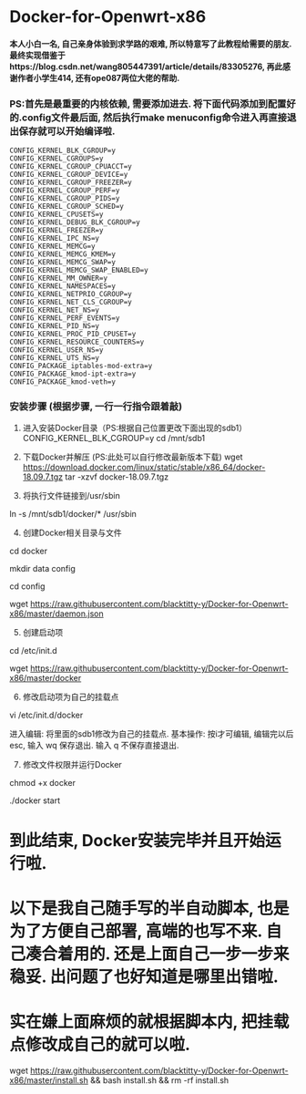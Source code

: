 Docker-for-Openwrt-x86
====


#### 本人小白一名, 自己亲身体验到求学路的艰难, 所以特意写了此教程给需要的朋友. 最终实现借鉴于https://blog.csdn.net/wang805447391/article/details/83305276, 再此感谢作者小学生414, 还有ope087两位大佬的帮助. 



### PS:首先是最重要的内核依赖, 需要添加进去. 将下面代码添加到配置好的.config文件最后面, 然后执行make menuconfig命令进入再直接退出保存就可以开始编译啦.
	CONFIG_KERNEL_BLK_CGROUP=y
	CONFIG_KERNEL_CGROUPS=y
	CONFIG_KERNEL_CGROUP_CPUACCT=y
	CONFIG_KERNEL_CGROUP_DEVICE=y
	CONFIG_KERNEL_CGROUP_FREEZER=y
	CONFIG_KERNEL_CGROUP_PERF=y
	CONFIG_KERNEL_CGROUP_PIDS=y
	CONFIG_KERNEL_CGROUP_SCHED=y
	CONFIG_KERNEL_CPUSETS=y
	CONFIG_KERNEL_DEBUG_BLK_CGROUP=y
	CONFIG_KERNEL_FREEZER=y
	CONFIG_KERNEL_IPC_NS=y
	CONFIG_KERNEL_MEMCG=y
	CONFIG_KERNEL_MEMCG_KMEM=y
	CONFIG_KERNEL_MEMCG_SWAP=y
	CONFIG_KERNEL_MEMCG_SWAP_ENABLED=y
	CONFIG_KERNEL_MM_OWNER=y
	CONFIG_KERNEL_NAMESPACES=y
	CONFIG_KERNEL_NETPRIO_CGROUP=y
	CONFIG_KERNEL_NET_CLS_CGROUP=y
	CONFIG_KERNEL_NET_NS=y
	CONFIG_KERNEL_PERF_EVENTS=y
	CONFIG_KERNEL_PID_NS=y
	CONFIG_KERNEL_PROC_PID_CPUSET=y
	CONFIG_KERNEL_RESOURCE_COUNTERS=y
	CONFIG_KERNEL_USER_NS=y
	CONFIG_KERNEL_UTS_NS=y
	CONFIG_PACKAGE_iptables-mod-extra=y
	CONFIG_PACKAGE_kmod-ipt-extra=y
	CONFIG_PACKAGE_kmod-veth=y




### 安装步骤 (根据步骤, 一行一行指令跟着敲)
1. 进入安装Docker目录（PS:根据自己位置更改下面出现的sdb1）
	CONFIG_KERNEL_BLK_CGROUP=y
		cd /mnt/sdb1

2. 下载Docker并解压 (PS:此处可以自行修改最新版本下载)
		wget https://download.docker.com/linux/static/stable/x86_64/docker-18.09.7.tgz
		tar -xzvf docker-18.09.7.tgz

3. 将执行文件链接到/usr/sbin

ln -s /mnt/sdb1/docker/* /usr/sbin

4. 创建Docker相关目录与文件

cd docker

mkdir data config

cd config

wget https://raw.githubusercontent.com/blacktitty-y/Docker-for-Openwrt-x86/master/daemon.json

5. 创建启动项

cd /etc/init.d

wget https://raw.githubusercontent.com/blacktitty-y/Docker-for-Openwrt-x86/master/docker

6. 修改启动项为自己的挂载点

vi /etc/init.d/docker

进入编辑: 将里面的sdb1修改为自己的挂载点. 
基本操作: 按i才可编辑, 编辑完以后esc, 输入 wq 保存退出. 输入 q 不保存直接退出.

7. 修改文件权限并运行Docker

chmod +x docker

./docker start

# 到此结束, Docker安装完毕并且开始运行啦.



# 以下是我自己随手写的半自动脚本, 也是为了方便自己部署, 高端的也写不来. 自己凑合着用的. 还是上面自己一步一步来稳妥. 出问题了也好知道是哪里出错啦.

# 实在嫌上面麻烦的就根据脚本内, 把挂载点修改成自己的就可以啦.

wget https://raw.githubusercontent.com/blacktitty-y/Docker-for-Openwrt-x86/master/install.sh && bash install.sh && rm -rf install.sh
